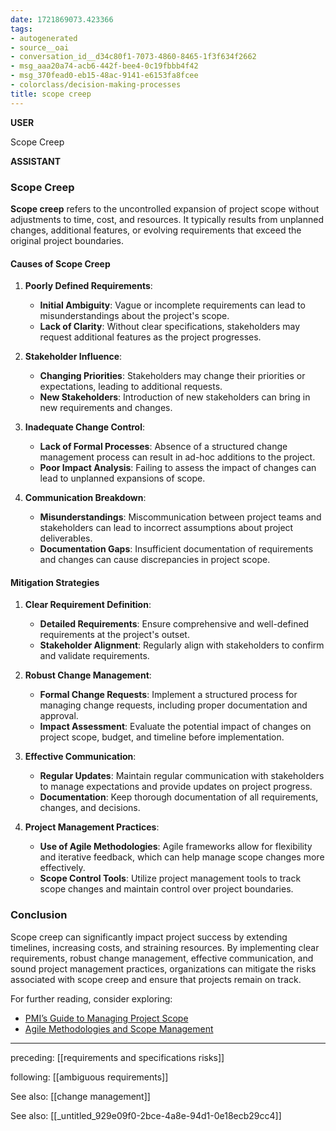 ```yaml
---
date: 1721869073.423366
tags:
- autogenerated
- source__oai
- conversation_id__d34c80f1-7073-4860-8465-1f3f634f2662
- msg_aaa20a74-acb6-442f-bee4-0c19fbbb4f42
- msg_370fead0-eb15-48ac-9141-e6153fa8fcee
- colorclass/decision-making-processes
title: scope creep
---
```


**USER**

Scope Creep


**ASSISTANT**

### Scope Creep

**Scope creep** refers to the uncontrolled expansion of project scope without adjustments to time, cost, and resources. It typically results from unplanned changes, additional features, or evolving requirements that exceed the original project boundaries.

#### Causes of Scope Creep

1. **Poorly Defined Requirements**:
   - **Initial Ambiguity**: Vague or incomplete requirements can lead to misunderstandings about the project's scope.
   - **Lack of Clarity**: Without clear specifications, stakeholders may request additional features as the project progresses.

2. **Stakeholder Influence**:
   - **Changing Priorities**: Stakeholders may change their priorities or expectations, leading to additional requests.
   - **New Stakeholders**: Introduction of new stakeholders can bring in new requirements and changes.

3. **Inadequate Change Control**:
   - **Lack of Formal Processes**: Absence of a structured change management process can result in ad-hoc additions to the project.
   - **Poor Impact Analysis**: Failing to assess the impact of changes can lead to unplanned expansions of scope.

4. **Communication Breakdown**:
   - **Misunderstandings**: Miscommunication between project teams and stakeholders can lead to incorrect assumptions about project deliverables.
   - **Documentation Gaps**: Insufficient documentation of requirements and changes can cause discrepancies in project scope.

#### Mitigation Strategies

1. **Clear Requirement Definition**:
   - **Detailed Requirements**: Ensure comprehensive and well-defined requirements at the project's outset.
   - **Stakeholder Alignment**: Regularly align with stakeholders to confirm and validate requirements.

2. **Robust Change Management**:
   - **Formal Change Requests**: Implement a structured process for managing change requests, including proper documentation and approval.
   - **Impact Assessment**: Evaluate the potential impact of changes on project scope, budget, and timeline before implementation.

3. **Effective Communication**:
   - **Regular Updates**: Maintain regular communication with stakeholders to manage expectations and provide updates on project progress.
   - **Documentation**: Keep thorough documentation of all requirements, changes, and decisions.

4. **Project Management Practices**:
   - **Use of Agile Methodologies**: Agile frameworks allow for flexibility and iterative feedback, which can help manage scope changes more effectively.
   - **Scope Control Tools**: Utilize project management tools to track scope changes and maintain control over project boundaries.

### Conclusion

Scope creep can significantly impact project success by extending timelines, increasing costs, and straining resources. By implementing clear requirements, robust change management, effective communication, and sound project management practices, organizations can mitigate the risks associated with scope creep and ensure that projects remain on track.

For further reading, consider exploring:
- [PMI’s Guide to Managing Project Scope](https://www.pmi.org/learning/library/manage-control-scope-creep-project-7615)
- [Agile Methodologies and Scope Management](https://www.agilealliance.org/)


---

preceding: [[requirements and specifications risks]]  


following: [[ambiguous requirements]]

See also: [[change management]]


See also: [[_untitled_929e09f0-2bce-4a8e-94d1-0e18ecb29cc4]]